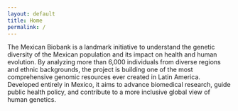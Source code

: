 ```yaml
---
layout: default
title: Home
permalink: /
---
```

<section id="index">
        <p>The Mexican Biobank is a landmark initiative to understand the genetic diversity of the Mexican population and its impact on health and human evolution. By analyzing more than 6,000 individuals from diverse regions and ethnic backgrounds, the project is building one of the most comprehensive genomic resources ever created in Latin America. Developed entirely in Mexico, it aims to advance biomedical research, guide public health policy, and contribute to a more inclusive global view of human genetics.</p>
</section>